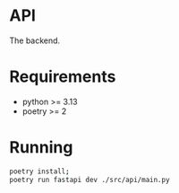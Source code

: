# API

The backend.

# Requirements

* python >= 3.13
* poetry >= 2

# Running

```bash
poetry install;
poetry run fastapi dev ./src/api/main.py
```
